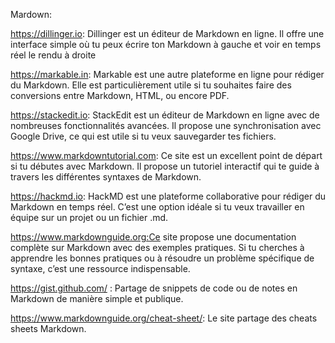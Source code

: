 Mardown:

https://dillinger.io: Dillinger est un éditeur de Markdown en ligne. Il offre une interface simple où tu peux écrire ton Markdown à gauche et voir en temps réel le rendu à droite

https://markable.in: Markable est une autre plateforme en ligne pour rédiger du Markdown. Elle est particulièrement utile si tu souhaites faire des conversions entre Markdown, HTML, ou encore PDF.

https://stackedit.io: StackEdit est un éditeur de Markdown en ligne avec de nombreuses fonctionnalités avancées. Il propose une synchronisation avec Google Drive, ce qui est utile si tu veux sauvegarder tes fichiers.

https://www.markdowntutorial.com: Ce site est un excellent point de départ si tu débutes avec Markdown. Il propose un tutoriel interactif qui te guide à travers les différentes syntaxes de Markdown.

https://hackmd.io: HackMD est une plateforme collaborative pour rédiger du Markdown en temps réel. C’est une option idéale si tu veux travailler en équipe sur un projet ou un fichier .md.

https://www.markdownguide.org:Ce site propose une documentation complète sur Markdown avec des exemples pratiques. Si tu cherches à apprendre les bonnes pratiques ou à résoudre un problème spécifique de syntaxe, c’est une ressource indispensable.
 
https://gist.github.com/ :  Partage de snippets de code ou de notes en Markdown de manière simple et publique.

https://www.markdownguide.org/cheat-sheet/: Le site partage des cheats sheets Markdown.


 





